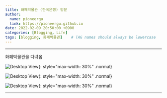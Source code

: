 ```yaml
---
title: 화폐박물관 (한국은행) 방문
author:
  name: pioneergu
  link: https://pioneergu.github.io
date: 2022-02-09 20:50:00 +0900
categories: [Blogging, Life]
tags: [blogging, 화폐박물관]    # TAG names should always be lowercase
---
```


---
화폐박물관을 다녀옴

![Desktop View](https://drive.google.com/uc?export=view&id=1i8mmG2gnGT5FQcmQva14Nheu-PiF2Azu){: style="max-width: 30%" .normal}

![Desktop View](https://drive.google.com/uc?id=114GjSIGhBaJ-Z4vT6p6gab-bemM2HSkk&authuser=hangmoonam%40gmail.com&usp=drive_fs"){: style="max-width: 30%" .normal}

![Desktop View](https://dsm01pap007files.storage.live.com/y4mJQvtFu42FcB8ejbgYv20G-xrsZkY_-5gir0_MVhbRWHYbg9Xn4-1QYfKS74qClHaGQpvKOz2FSq7rNIpNLEzIZYN2ARzUb1dtQhSKaHHPACUZK-n_2LhZjPUcR6VE8j_xTfmcRelTJiUlrLDgk-912GhfqcjzCFyBEjClezVLCvTmJSJRVniE_j2wBfjMyfb?width=1280&height=720&cropmode=none){: style="max-width: 30%" .normal}

---
